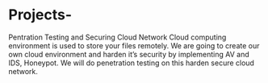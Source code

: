 # Projects-
Pentration Testing and Securing Cloud Network
Cloud computing environment is used to store your files remotely. We are going to create our own cloud environment and harden it’s security by implementing AV and IDS, Honeypot.
We will do penetration testing on this harden secure cloud network.
